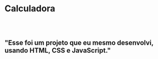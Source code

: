 <h1>Calculadora</h1>
<br>
<br>
<h2>"Esse foi um projeto que eu mesmo desenvolvi, usando HTML, CSS e JavaScript." </h2>
